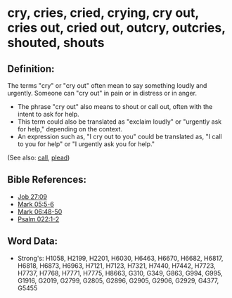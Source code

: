 # cry, cries, cried, crying, cry out, cries out, cried out, outcry, outcries, shouted, shouts #

## Definition: ##

The terms "cry" or "cry out" often mean to say something loudly and urgently. Someone can "cry out" in pain or in distress or in anger.

* The phrase "cry out" also means to shout or call out, often with the intent to ask for help.
* This term could also be translated as "exclaim loudly" or "urgently ask for help," depending on the context.
* An expression such as, "I cry out to you"  could be translated as, "I call to you for help" or "I urgently ask you for help."

(See also: [call](../kt/call.md), [plead](../other/plead.md))

## Bible References: ##

* [Job 27:09](rc://en/tn/help/job/27/09)
* [Mark 05:5-6](rc://en/tn/help/mrk/05/05)
* [Mark 06:48-50](rc://en/tn/help/mrk/06/48)
* [Psalm 022:1-2](rc://en/tn/help/psa/022/001)

## Word Data: ##

* Strong's: H1058, H2199, H2201, H6030, H6463, H6670, H6682, H6817, H6818, H6873, H6963, H7121, H7123, H7321, H7440, H7442, H7723, H7737, H7768, H7771, H7775, H8663, G310, G349, G863, G994, G995, G1916, G2019, G2799, G2805, G2896, G2905, G2906, G2929, G4377, G5455
